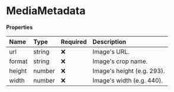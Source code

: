 # MediaMetadata

**Properties**

| Name   | Type   | Required | Description                |
| :----- | :----- | :------- | :------------------------- |
| url    | string | ❌       | Image's URL.               |
| format | string | ❌       | Image's crop name.         |
| height | number | ❌       | Image's height (e.g. 293). |
| width  | number | ❌       | Image's width (e.g. 440).  |
